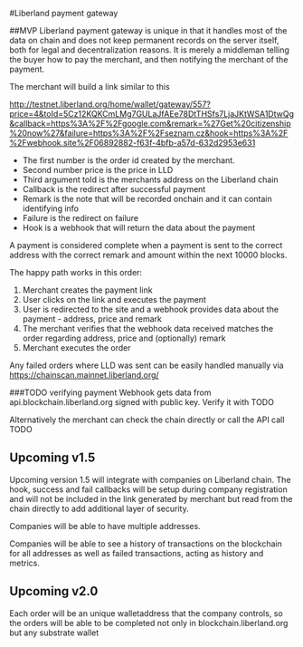 #Liberland payment gateway

##MVP
Liberland payment gateway is unique in that it handles most of the data on chain and does not keep permanent records
on the server itself, both for legal and decentralization reasons. It is merely a middleman telling the buyer how
to pay the merchant, and then notifying the merchant of the payment.

The merchant will build a link similar to this

http://testnet.liberland.org/home/wallet/gateway/557?price=4&toId=5Cz12KQKCmLMg7GULaJfAEe78DtTHSfs7LjaJKtWSA1DtwQg&callback=https%3A%2F%2Fgoogle.com&remark=%27Get%20citizenship%20now%27&failure=https%3A%2F%2Fseznam.cz&hook=https%3A%2F%2Fwebhook.site%2F06892882-f63f-4bfb-a57d-632d2953e631
- The first number is the order id created by the merchant.
- Second number price is the price in LLD
- Third argument toId is the merchants address on the Liberland chain
- Callback is the redirect after successful payment
- Remark is the note that will be recorded onchain and it can contain identifying info
- Failure is the redirect on failure
- Hook is a webhook that will return the data about the payment

A payment is considered complete when a payment is sent to the correct address with the correct remark and amount within the next 10000 blocks.

The happy path works in this order:
1. Merchant creates the payment link
2. User clicks on the link and executes the payment
3. User is redirected to the site and a webhook provides data about the payment - address, price and remark
4. The merchant verifies that the webhook data received matches the order regarding address, price and (optionally) remark
5. Merchant executes the order

Any failed orders where LLD was sent can be easily handled manually via https://chainscan.mainnet.liberland.org/

###TODO verifying payment
Webhook gets data from api.blockchain.liberland.org signed with public key. Verify it with TODO

Alternatively the merchant can check the chain directly or call the API call TODO

## Upcoming v1.5
Upcoming version 1.5 will integrate with companies on Liberland chain. The hook, success and fail callbacks will be setup
during company registration and will not be included in the link generated by merchant but read from the chain directly to 
add additional layer of security.

Companies will be able to have multiple addresses.

Companies will be able to see a history of transactions on the blockchain for all addresses as well as failed transactions,
acting as history and metrics.

## Upcoming v2.0

Each order will be an unique walletaddress that the company controls, so the orders will be able to be completed not
only in blockchain.liberland.org but any substrate wallet
